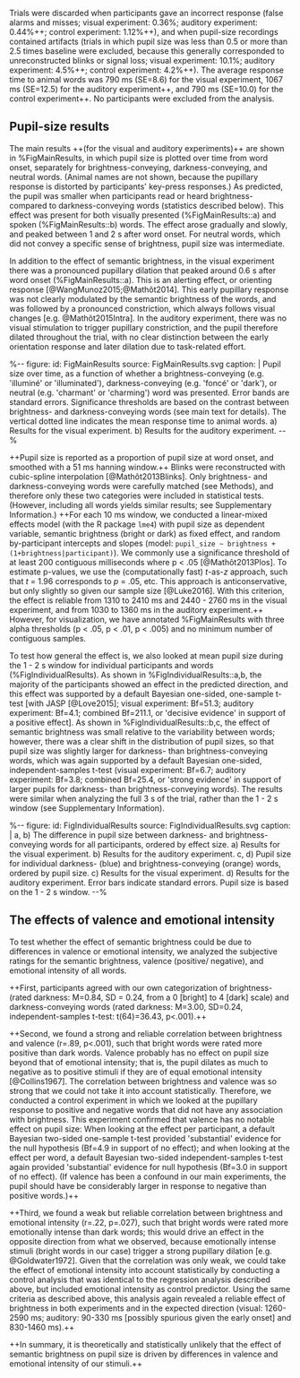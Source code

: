 Trials were discarded when participants gave an incorrect response (false alarms and misses; visual experiment: 0.36%; auditory experiment: 0.44%++; control experiment: 1.12%++), and when pupil-size recordings contained artifacts (trials in which pupil size was less than 0.5 or more than 2.5 times baseline were excluded, because this generally corresponded to unreconstructed blinks or signal loss; visual experiment: 10.1%; auditory experiment: 4.5%++; control experiment: 4.2%++). The average response time to animal words was 790 ms (SE=8.6) for the visual experiment, 1067 ms (SE=12.5) for the auditory experiment++, and 790 ms (SE=10.0) for the control experiment++. No participants were excluded from the analysis.


## Pupil-size results

The main results ++(for the visual and auditory experiments)++ are shown in %FigMainResults, in which pupil size is plotted over time from word onset, separately for brightness-conveying, darkness-conveying, and neutral words. (Animal names are not shown, because the pupillary response is distorted by participants' key-press responses.) As predicted, the pupil was smaller when participants read or heard brightness- compared to darkness-conveying words (statistics described below). This effect was present for both visually presented (%FigMainResults::a) and spoken (%FigMainResults::b) words. The effect arose gradually and slowly, and peaked between 1 and 2 s after word onset. For neutral words, which did not convey a specific sense of brightness, pupil size was intermediate.

In addition to the effect of semantic brightness, in the visual experiment there was a pronounced pupillary dilation that peaked around 0.6 s after word onset (%FigMainResults::a). This is an alerting effect, or orienting response [@WangMunoz2015;@Mathôt2014]. This early pupillary response was not clearly modulated by the semantic brightness of the words, and was followed by a pronounced constriction, which always follows visual changes [e.g. @Mathôt2015Intra]. In the auditory experiment, there was no visual stimulation to trigger pupillary constriction, and the pupil therefore dilated throughout the trial, with no clear distinction between the early orientation response and later dilation due to task-related effort.


%--
figure:
 id: FigMainResults
 source: FigMainResults.svg
 caption: |
  Pupil size over time, as a function of whether a brightness-conveying (e.g. 'illuminé' or 'illuminated'), darkness-conveying (e.g. 'foncé' or 'dark'), or neutral (e.g. 'charmant' or 'charming') word was presented. Error bands are standard errors. Significance thresholds are based on the contrast between brightness- and darkness-conveying words (see main text for details). The vertical dotted line indicates the mean response time to animal words. a) Results for the visual experiment. b) Results for the auditory experiment.
--%


++Pupil size is reported as a proportion of pupil size at word onset, and smoothed with a 51 ms hanning window.++ Blinks were reconstructed with cubic-spline interpolation [@Mathôt2013Blinks]. Only brightness- and darkness-conveying words were carefully matched (see Methods), and therefore only these two categories were included in statistical tests. (However, including all words yields similar results; see Supplementary Information.) ++For each 10 ms window, we conducted a linear-mixed effects model (with the R package `lme4`) with pupil size as dependent variable, semantic brightness (bright or dark) as fixed effect, and random by-participant intercepts and slopes (model: `pupil_size ~ brightness + (1+brightness|participant)`). We commonly use a significance threshold of at least 200 contiguous milliseconds where p < .05 [@Mathôt2013Plos]. To estimate p-values, we use the (computationally fast) *t*-as-*z* approach, such that *t* = 1.96 corresponds to *p* = .05, etc. This approach is anticonservative, but only slightly so given our sample size [@Luke2016]. With this criterion, the effect is reliable from 1310 to 2410 ms and 2440 - 2760 ms in the visual experiment, and from 1030 to 1360 ms in the auditory experiment.++ However, for visualization, we have annotated %FigMainResults with three alpha thresholds (p < .05, p < .01, p < .005) and no minimum number of contiguous samples.

To test how general the effect is, we also looked at mean pupil size during the 1 - 2 s window for individual participants and words (%FigIndividualResults). As shown in %FigIndividualResults::a,b, the majority of the participants showed an effect in the predicted direction, and this effect was supported by a default Bayesian one-sided, one-sample t-test [with JASP [@Love2015]; visual experiment: Bf=51.3; auditory experiment: Bf=4.1; combined Bf=211.1, or 'decisive evidence' in support of a positive effect]. As shown in %FigIndividualResults::b,c, the effect of semantic brightness was small relative to the variability between words; however, there was a clear shift in the distribution of pupil sizes, so that pupil size was slightly larger for darkness- than brightness-conveying words, which was again supported by a default Bayesian one-sided, independent-samples t-test (visual experiment: Bf=6.7; auditory experiment: Bf=3.8; combined Bf=25.4, or 'strong evidence' in support of larger pupils for darkness- than brightness-conveying words). The results were similar when analyzing the full 3 s of the trial, rather than the 1 - 2 s window (see Supplementary Information).


%--
figure:
 id: FigIndividualResults
 source: FigIndividualResults.svg
 caption: |
  a, b) The difference in pupil size between darkness- and brightness-conveying words for all participants, ordered by effect size. a) Results for the visual experiment. b) Results for the auditory experiment. c, d) Pupil size for individual darkness- (blue) and brightness-conveying (orange) words, ordered by pupil size. c) Results for the visual experiment. d) Results for the auditory experiment. Error bars indicate standard errors. Pupil size is based on the 1 - 2 s window.
--%


## The effects of valence and emotional intensity

To test whether the effect of semantic brightness could be due to differences in valence or emotional intensity, we analyzed the subjective ratings for the semantic brightness, valence (positive/ negative), and emotional intensity of all words.

++First, participants agreed with our own categorization of brightness- (rated darkness: M=0.84, SD = 0.24, from a 0 [bright] to 4 [dark] scale) and darkness-conveying words (rated darkness: M=3.00, SD=0.24, independent-samples t-test: t(64)=36.43, p<.001).++

++Second, we found a strong and reliable correlation between brightness and valence (r=.89, p<.001), such that bright words were rated more positive than dark words. Valence probably has no effect on pupil size beyond that of emotional intensity; that is, the pupil dilates as much to negative as to positive stimuli if they are of equal emotional intensity [@Collins1967]. The correlation between brightness and valence was so strong that we could not take it into account statistically. Therefore, we conducted a control experiment in which we looked at the pupillary response to positive and negative words that did not have any association with brightness. This experiment confirmed that valence has no notable effect on pupil size: When looking at the effect per participant, a default Bayesian two-sided one-sample t-test provided 'substantial' evidence for the null hypothesis (Bf=4.9 in support of no effect); and when looking at the effect per word, a default Bayesian two-sided independent-samples t-test again provided 'substantial' evidence for null hypothesis (Bf=3.0 in support of no effect). (If valence has been a confound in our main experiments, the pupil should have be considerably larger in response to negative than positive words.)++

++Third, we found a weak but reliable correlation between brightness and emotional intensity (r=.22, p=.027), such that bright words were rated more emotionally intense than dark words; this would drive an effect in the opposite direction from what we observed, because emotionally intense stimuli (bright words in our case) trigger a strong pupillary dilation [e.g. @Goldwater1972]. Given that the correlation was only weak, we could take the effect of emotional intensity into account statistically by conducting a control analysis that was identical to the regression analysis described above, but included emotional intensity as control predictor. Using the same criteria as described above, this analysis again revealed a reliable effect of brightness in both experiments and in the expected direction (visual: 1260-2590 ms; auditory: 90-330 ms [possibly spurious given the early onset] and 830-1460 ms).++

++In summary, it is theoretically and statistically unlikely that the effect of semantic brightness on pupil size is driven by differences in valence and emotional intensity of our stimuli.++
